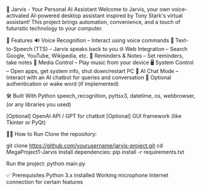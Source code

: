 🧠 Jarvis - Your Personal AI Assistant
Welcome to Jarvis, your own voice-activated AI-powered desktop assistant inspired by Tony Stark's virtual assistant! This project brings automation, convenience, and a touch of futuristic technology to your computer.

🚀 Features
🔊 Voice Recognition – Interact using voice commands
📢 Text-to-Speech (TTS) – Jarvis speaks back to you
🌐 Web Integration – Search Google, YouTube, Wikipedia, etc.
📅 Reminders & Notes – Set reminders, take notes
🎵 Media Control – Play music from your device
🖥️ System Control – Open apps, get system info, shut down/restart PC
🧠 AI Chat Mode – Interact with an AI chatbot for queries and conversation
🔐 Optional authentication or wake word (if implemented)

🛠️ Built With
Python
speech_recognition, pyttsx3, datetime, os, webbrowser, (or any libraries you used)

[Optional] OpenAI API / GPT for chatbot
[Optional] GUI framework (like Tkinter or PyQt)


🧑‍💻 How to Run
Clone the repository:

git clone https://github.com/yourusername/jarvis-project.git
cd MegaProject1-Jarvis
Install dependencies:
pip install -r requirements.txt

Run the project:
python main.py


✅ Prerequisites
Python 3.x installed
Working microphone
Internet connection for certain features
